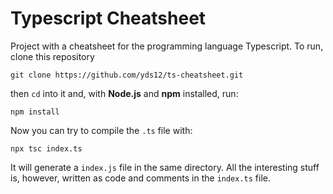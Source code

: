 # Typescript Cheatsheet

Project with a cheatsheet for the programming language Typescript. To run,
clone this repository

    git clone https://github.com/yds12/ts-cheatsheet.git

then `cd` into it and, with **Node.js** and **npm** installed, run:

    npm install

Now you can try to compile the `.ts` file with:

    npx tsc index.ts

It will generate a `index.js` file in the same directory. All the interesting
stuff is, however, written as code and comments in the `index.ts` file.
